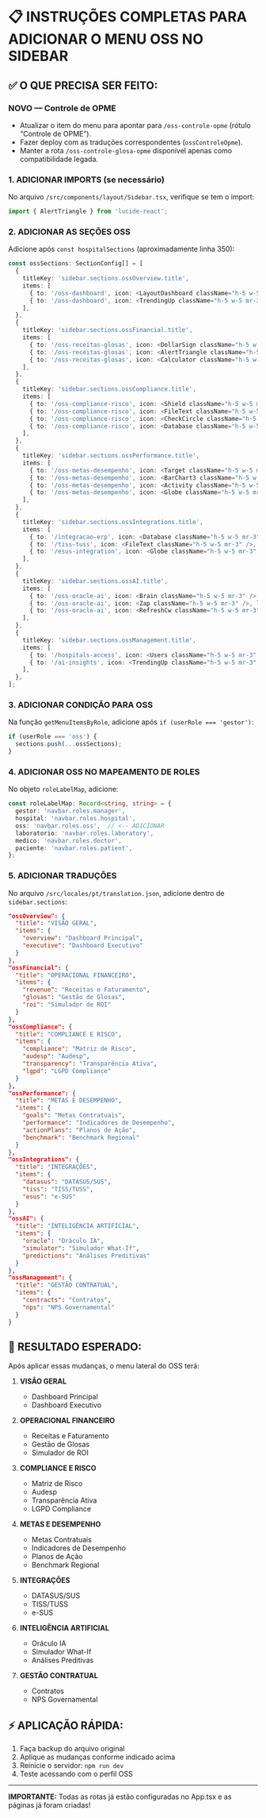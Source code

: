 # 📋 INSTRUÇÕES COMPLETAS PARA ADICIONAR O MENU OSS NO SIDEBAR

## ✅ O QUE PRECISA SER FEITO:

### NOVO — Controle de OPME
- Atualizar o item do menu para apontar para `/oss-controle-opme` (rótulo “Controle de OPME”).
- Fazer deploy com as traduções correspondentes (`ossControleOpme`).
- Manter a rota `/oss-controle-glosa-opme` disponível apenas como compatibilidade legada.

### 1. **ADICIONAR IMPORTS** (se necessário)
No arquivo `/src/components/layout/Sidebar.tsx`, verifique se tem o import:
```typescript
import { AlertTriangle } from 'lucide-react';
```

### 2. **ADICIONAR AS SEÇÕES OSS**
Adicione após `const hospitalSections` (aproximadamente linha 350):

```typescript
const ossSections: SectionConfig[] = [
  {
    titleKey: 'sidebar.sections.ossOverview.title',
    items: [
      { to: '/oss-dashboard', icon: <LayoutDashboard className="h-5 w-5 mr-3" />, labelKey: 'sidebar.sections.ossOverview.items.overview' },
      { to: '/oss-dashboard', icon: <TrendingUp className="h-5 w-5 mr-3" />, labelKey: 'sidebar.sections.ossOverview.items.executive' },
    ],
  },
  {
    titleKey: 'sidebar.sections.ossFinancial.title',
    items: [
      { to: '/oss-receitas-glosas', icon: <DollarSign className="h-5 w-5 mr-3" />, labelKey: 'sidebar.sections.ossFinancial.items.revenue' },
      { to: '/oss-receitas-glosas', icon: <AlertTriangle className="h-5 w-5 mr-3" />, labelKey: 'sidebar.sections.ossFinancial.items.glosas' },
      { to: '/oss-receitas-glosas', icon: <Calculator className="h-5 w-5 mr-3" />, labelKey: 'sidebar.sections.ossFinancial.items.roi' },
    ],
  },
  {
    titleKey: 'sidebar.sections.ossCompliance.title',
    items: [
      { to: '/oss-compliance-risco', icon: <Shield className="h-5 w-5 mr-3" />, labelKey: 'sidebar.sections.ossCompliance.items.compliance' },
      { to: '/oss-compliance-risco', icon: <FileText className="h-5 w-5 mr-3" />, labelKey: 'sidebar.sections.ossCompliance.items.audesp' },
      { to: '/oss-compliance-risco', icon: <CheckCircle className="h-5 w-5 mr-3" />, labelKey: 'sidebar.sections.ossCompliance.items.transparency' },
      { to: '/oss-compliance-risco', icon: <Database className="h-5 w-5 mr-3" />, labelKey: 'sidebar.sections.ossCompliance.items.lgpd' },
    ],
  },
  {
    titleKey: 'sidebar.sections.ossPerformance.title',
    items: [
      { to: '/oss-metas-desempenho', icon: <Target className="h-5 w-5 mr-3" />, labelKey: 'sidebar.sections.ossPerformance.items.goals' },
      { to: '/oss-metas-desempenho', icon: <BarChart3 className="h-5 w-5 mr-3" />, labelKey: 'sidebar.sections.ossPerformance.items.performance' },
      { to: '/oss-metas-desempenho', icon: <Activity className="h-5 w-5 mr-3" />, labelKey: 'sidebar.sections.ossPerformance.items.actionPlans' },
      { to: '/oss-metas-desempenho', icon: <Globe className="h-5 w-5 mr-3" />, labelKey: 'sidebar.sections.ossPerformance.items.benchmark' },
    ],
  },
  {
    titleKey: 'sidebar.sections.ossIntegrations.title',
    items: [
      { to: '/integracao-erp', icon: <Database className="h-5 w-5 mr-3" />, labelKey: 'sidebar.sections.ossIntegrations.items.datasus' },
      { to: '/tiss-tuss', icon: <FileText className="h-5 w-5 mr-3" />, labelKey: 'sidebar.sections.ossIntegrations.items.tiss' },
      { to: '/esus-integration', icon: <Globe className="h-5 w-5 mr-3" />, labelKey: 'sidebar.sections.ossIntegrations.items.esus' },
    ],
  },
  {
    titleKey: 'sidebar.sections.ossAI.title',
    items: [
      { to: '/oss-oracle-ai', icon: <Brain className="h-5 w-5 mr-3" />, labelKey: 'sidebar.sections.ossAI.items.oracle' },
      { to: '/oss-oracle-ai', icon: <Zap className="h-5 w-5 mr-3" />, labelKey: 'sidebar.sections.ossAI.items.simulator' },
      { to: '/oss-oracle-ai', icon: <RefreshCw className="h-5 w-5 mr-3" />, labelKey: 'sidebar.sections.ossAI.items.predictions' },
    ],
  },
  {
    titleKey: 'sidebar.sections.ossManagement.title',
    items: [
      { to: '/hospitals-access', icon: <Users className="h-5 w-5 mr-3" />, labelKey: 'sidebar.sections.ossManagement.items.contracts' },
      { to: '/ai-insights', icon: <TrendingUp className="h-5 w-5 mr-3" />, labelKey: 'sidebar.sections.ossManagement.items.nps' },
    ],
  },
];
```

### 3. **ADICIONAR CONDIÇÃO PARA OSS**
Na função `getMenuItemsByRole`, adicione após `if (userRole === 'gestor')`:

```typescript
if (userRole === 'oss') {
  sections.push(...ossSections);
}
```

### 4. **ADICIONAR OSS NO MAPEAMENTO DE ROLES**
No objeto `roleLabelMap`, adicione:

```typescript
const roleLabelMap: Record<string, string> = {
  gestor: 'navbar.roles.manager',
  hospital: 'navbar.roles.hospital',
  oss: 'navbar.roles.oss',  // <-- ADICIONAR
  laboratorio: 'navbar.roles.laboratory',
  medico: 'navbar.roles.doctor',
  paciente: 'navbar.roles.patient',
};
```

### 5. **ADICIONAR TRADUÇÕES**
No arquivo `/src/locales/pt/translation.json`, adicione dentro de `sidebar.sections`:

```json
"ossOverview": {
  "title": "VISÃO GERAL",
  "items": {
    "overview": "Dashboard Principal",
    "executive": "Dashboard Executivo"
  }
},
"ossFinancial": {
  "title": "OPERACIONAL FINANCEIRO",
  "items": {
    "revenue": "Receitas e Faturamento",
    "glosas": "Gestão de Glosas",
    "roi": "Simulador de ROI"
  }
},
"ossCompliance": {
  "title": "COMPLIANCE E RISCO",
  "items": {
    "compliance": "Matriz de Risco",
    "audesp": "Audesp",
    "transparency": "Transparência Ativa",
    "lgpd": "LGPD Compliance"
  }
},
"ossPerformance": {
  "title": "METAS E DESEMPENHO",
  "items": {
    "goals": "Metas Contratuais",
    "performance": "Indicadores de Desempenho",
    "actionPlans": "Planos de Ação",
    "benchmark": "Benchmark Regional"
  }
},
"ossIntegrations": {
  "title": "INTEGRAÇÕES",
  "items": {
    "datasus": "DATASUS/SUS",
    "tiss": "TISS/TUSS",
    "esus": "e-SUS"
  }
},
"ossAI": {
  "title": "INTELIGÊNCIA ARTIFICIAL",
  "items": {
    "oracle": "Oráculo IA",
    "simulator": "Simulador What-If",
    "predictions": "Análises Preditivas"
  }
},
"ossManagement": {
  "title": "GESTÃO CONTRATUAL",
  "items": {
    "contracts": "Contratos",
    "nps": "NPS Governamental"
  }
}
```

## 🎯 RESULTADO ESPERADO:

Após aplicar essas mudanças, o menu lateral do OSS terá:

1. **VISÃO GERAL**
   - Dashboard Principal
   - Dashboard Executivo

2. **OPERACIONAL FINANCEIRO**
   - Receitas e Faturamento
   - Gestão de Glosas
   - Simulador de ROI

3. **COMPLIANCE E RISCO**
   - Matriz de Risco
   - Audesp
   - Transparência Ativa
   - LGPD Compliance

4. **METAS E DESEMPENHO**
   - Metas Contratuais
   - Indicadores de Desempenho
   - Planos de Ação
   - Benchmark Regional

5. **INTEGRAÇÕES**
   - DATASUS/SUS
   - TISS/TUSS
   - e-SUS

6. **INTELIGÊNCIA ARTIFICIAL**
   - Oráculo IA
   - Simulador What-If
   - Análises Preditivas

7. **GESTÃO CONTRATUAL**
   - Contratos
   - NPS Governamental

## ⚡ APLICAÇÃO RÁPIDA:

1. Faça backup do arquivo original
2. Aplique as mudanças conforme indicado acima
3. Reinicie o servidor: `npm run dev`
4. Teste acessando com o perfil OSS

---

**IMPORTANTE:** Todas as rotas já estão configuradas no App.tsx e as páginas já foram criadas!
